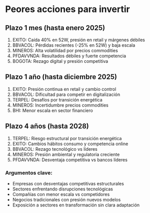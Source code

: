 # Peores acciones para invertir

## Plazo 1 mes (hasta enero 2025)
1. EXITO: Caída 40% en 52W, presión en retail y márgenes débiles
2. BBVACOL: Pérdidas recientes (-25% en 52W) y baja escala
3. MINEROS: Alta volatilidad por precios commodities
4. PFDAVVNDA: Resultados débiles y fuerte competencia
5. BOGOTA: Rezago digital y presión competitiva

## Plazo 1 año (hasta diciembre 2025)
1. EXITO: Presión continua en retail y cambio control
2. BBVACOL: Dificultad para competir en digitalización
3. TERPEL: Desafíos por transición energética
4. MINEROS: Incertidumbre precios commodities
5. BHI: Menor escala en sector financiero

## Plazo 4 años (hasta 2028)
1. TERPEL: Riesgo estructural por transición energética
2. EXITO: Cambios hábitos consumo y competencia online
3. BBVACOL: Rezago tecnológico vs líderes
4. MINEROS: Presión ambiental y regulatoria creciente
5. PFDAVVNDA: Desventaja competitiva vs bancos líderes

### Argumentos clave:
- Empresas con desventajas competitivas estructurales
- Sectores enfrentando disrupciones tecnológicas
- Compañías con menor escala vs competidores
- Negocios tradicionales con presión nuevos modelos
- Exposición a sectores en transformación sin clara adaptación
